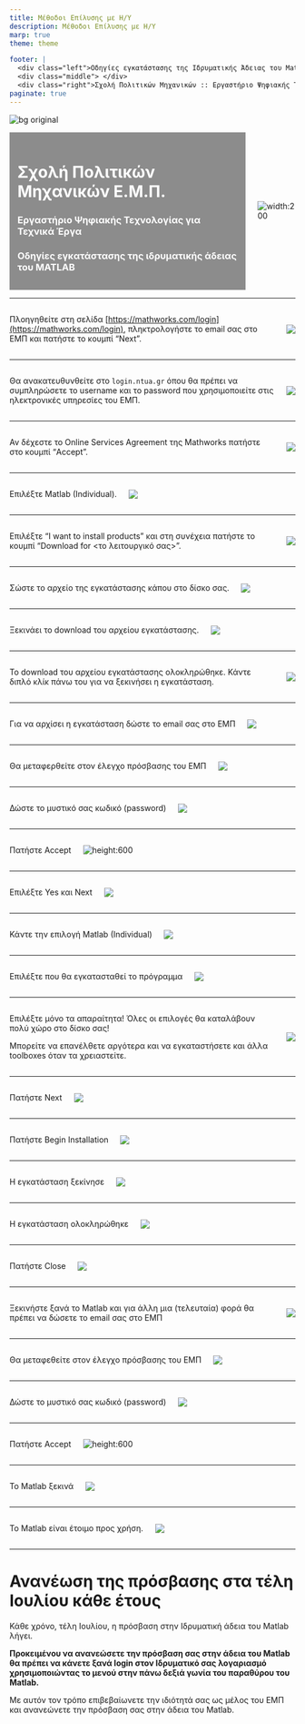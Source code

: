 ```yaml
---
title: Μέθοδοι Επίλυσης με Η/Υ
description: Μέθοδοι Επίλυσης με Η/Υ
marp: true
theme: theme

footer: |
  <div class="left">Οδηγίες εγκατάστασης της Ιδρυματικής Άδειας του Matlab</div>
  <div class="middle"> </div>
  <div class="right">Σχολή Πολιτικών Μηχανικών :: Εργαστήριο Ψηφιακής Τεχνολογίας για Τεχνικά Έργα</div>
paginate: true
---
```


<style scoped>
 section::after {
  display: none;
}
footer {
  display: none
}
.columns {
  display: grid;
  grid-template-columns: 50% 50%;
  align-items: center;
}
.columns > :nth-child(2) {
  justify-self: center;
}
.columns img{
  background-color: unset
}
.landing {
  color: white;
  background-color: rgba(128, 128, 128, 0.9);
  padding: 1em;
}
.landing h2 {
  width:90%
}
.landing p {
  font-size: 0.8em;
  margin: 0.1em 0;
  font-weight: bold;
}
</style>

![bg original](images/first.jpg)

<div class="columns"><div class="landing">

# <!-- fit --> Σχολή Πολιτικών Μηχανικών Ε.Μ.Π.

### Εργαστήριο Ψηφιακής Τεχνολογίας για Τεχνικά Έργα

### Οδηγίες εγκατάστασης της ιδρυματικής άδειας του MATLAB

</div><div>

![width:200](images/pyrforos-t.png)

</div></div>

---

<div class="columns"><div>

Πλοηγηθείτε στη σελίδα [https://mathworks.com/login](https://mathworks.com/login), πληκτρολογήστε το email σας στο ΕΜΠ και πατήστε το κουμπί “Next”.

</div><div>

![](images/01.png)

</div></div>

---

<div class="columns"><div>

Θα ανακατευθυνθείτε στο `login.ntua.gr` όπου θα πρέπει να συμπληρώσετε το username και το password που χρησιμοποιείτε στις ηλεκτρονικές υπηρεσίες του ΕΜΠ.

</div><div>

![](images/02.png)

</div></div>

---

<div class="columns"><div>

Αν δέχεστε το Online Services Agreement της Mathworks πατήστε στο κουμπί “Accept”.

</div><div>

![](images/03.png)

</div></div>

---

<div class="columns"><div>

Επιλέξτε Matlab (Individual).

</div><div>

![](images/04.png)

</div></div>

---

<div class="columns"><div>

Επιλέξτε “I want to install products” και στη συνέχεια πατήστε το κουμπί “Download for <το λειτουργικό σας>”.

</div><div>

![](images/05.png)

</div></div>

---

<div class="columns"><div>

Σώστε το αρχείο της εγκατάστασης κάπου στο δίσκο σας.

</div><div>

![](images/06.png)

</div></div>

---

<div class="columns"><div>

Ξεκινάει το download του αρχείου εγκατάστασης.

</div><div>

![](images/07.png)

</div></div>

---

<div class="columns"><div>

Το download του αρχείου εγκατάστασης ολοκληρώθηκε. Κάντε διπλό κλίκ πάνω του για να ξεκινήσει η εγκατάσταση.

</div><div>

![](images/08.png)

</div></div>

---

<div class="columns"><div>

Για να αρχίσει η εγκατάσταση δώστε το email σας στο ΕΜΠ

</div><div>

![](images/09.png)

</div></div>

---

<div class="columns"><div>

Θα μεταφερθείτε στον έλεγχο πρόσβασης του ΕΜΠ

</div><div>

![](images/10.png)

</div></div>

---

<div class="columns"><div>

Δώστε το μυστικό σας κωδικό (password)

</div><div>

![](images/11.png)

</div></div>

---

<div class="columns"><div>

Πατήστε Accept

</div><div>

![height:600](images/12.png)

</div></div>

---

<div class="columns"><div>

Επιλέξτε Yes και Next

</div><div>

![](images/13.png)

</div></div>

---

<div class="columns"><div>

Κάντε την επιλογή Matlab (Individual)

</div><div>

![](images/14.png)

</div></div>

---

<div class="columns"><div>

Επιλέξτε που θα εγκατασταθεί το πρόγραμμα

</div><div>

![](images/15.png)

</div></div>

---

<div class="columns"><div>

Επιλέξτε μόνο τα απαραίτητα! Όλες οι επιλογές θα καταλάβουν πολύ χώρο στο δίσκο σας!

Μπορείτε να επανέλθετε αργότερα και να εγκαταστήσετε και άλλα toolboxes όταν τα χρειαστείτε.

</div><div>

![](images/16.png)

</div></div>

---

<div class="columns"><div>

Πατήστε Next

</div><div>

![](images/17.png)

</div></div>

---

<div class="columns"><div>

Πατήστε Begin Installation

</div><div>

![](images/18.png)

</div></div>

---

<div class="columns"><div>

Η εγκατάσταση ξεκίνησε

</div><div>

![](images/19.png)

</div></div>

---

<div class="columns"><div>

Η εγκατάσταση ολοκληρώθηκε

</div><div>

![](images/20.png)

</div></div>

---

<div class="columns"><div>

Πατήστε Close

</div><div>

![](images/21.png)

</div></div>

---

<div class="columns"><div>

Ξεκινήστε ξανά το Matlab και για άλλη μια (τελευταία) φορά θα πρέπει να δώσετε το email σας στο ΕΜΠ

</div><div>

![](images/22.png)

</div></div>

---

<div class="columns"><div>

Θα μεταφεθείτε στον έλεγχο πρόσβασης του ΕΜΠ

</div><div>

![](images/23.png)

</div></div>

---

<div class="columns"><div>

Δώστε το μυστικό σας κωδικό (password)

</div><div>

![](images/24.png)

</div></div>

---

<div class="columns"><div>

Πατήστε Accept

</div><div>

![height:600](images/25.png)

</div></div>

---

<div class="columns"><div>

To Matlab ξεκινά

</div><div>

![](images/26.png)

</div></div>

---

<div class="columns"><div>

Το Matlab είναι έτοιμο προς χρήση.

</div><div>

![](images/27.png)

</div></div>

---

# Ανανέωση της πρόσβασης στα τέλη Ιουλίου κάθε έτους

Κάθε χρόνο, τέλη Ιουλίου, η πρόσβαση στην Ιδρυματική άδεια του Matlab λήγει.

**Προκειμένου να ανανεώσετε την πρόσβαση σας στην άδεια του Matlab θα πρέπει να κάνετε ξανά login στον Ιδρυματικό σας λογαριασμό χρησιμοποιώντας το μενού στην πάνω δεξιά γωνία του παραθύρου του Matlab.**

Με αυτόν τον τρόπο επιβεβαίωνετε την ιδιότητά σας ως μέλος του ΕΜΠ και ανανεώνετε την πρόσβαση σας στην άδεια του Matlab.
